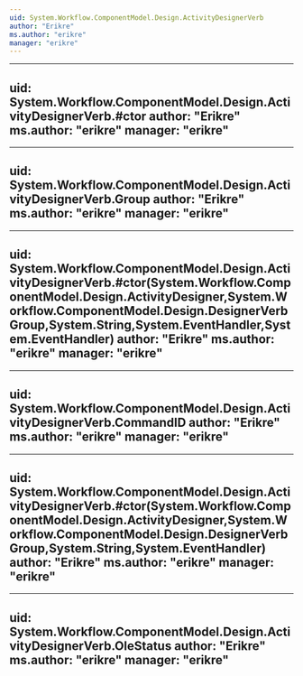 ```yaml
---
uid: System.Workflow.ComponentModel.Design.ActivityDesignerVerb
author: "Erikre"
ms.author: "erikre"
manager: "erikre"
---
```


---
uid: System.Workflow.ComponentModel.Design.ActivityDesignerVerb.#ctor
author: "Erikre"
ms.author: "erikre"
manager: "erikre"
---

---
uid: System.Workflow.ComponentModel.Design.ActivityDesignerVerb.Group
author: "Erikre"
ms.author: "erikre"
manager: "erikre"
---

---
uid: System.Workflow.ComponentModel.Design.ActivityDesignerVerb.#ctor(System.Workflow.ComponentModel.Design.ActivityDesigner,System.Workflow.ComponentModel.Design.DesignerVerbGroup,System.String,System.EventHandler,System.EventHandler)
author: "Erikre"
ms.author: "erikre"
manager: "erikre"
---

---
uid: System.Workflow.ComponentModel.Design.ActivityDesignerVerb.CommandID
author: "Erikre"
ms.author: "erikre"
manager: "erikre"
---

---
uid: System.Workflow.ComponentModel.Design.ActivityDesignerVerb.#ctor(System.Workflow.ComponentModel.Design.ActivityDesigner,System.Workflow.ComponentModel.Design.DesignerVerbGroup,System.String,System.EventHandler)
author: "Erikre"
ms.author: "erikre"
manager: "erikre"
---

---
uid: System.Workflow.ComponentModel.Design.ActivityDesignerVerb.OleStatus
author: "Erikre"
ms.author: "erikre"
manager: "erikre"
---
